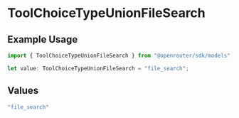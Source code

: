 # ToolChoiceTypeUnionFileSearch

## Example Usage

```typescript
import { ToolChoiceTypeUnionFileSearch } from "@openrouter/sdk/models";

let value: ToolChoiceTypeUnionFileSearch = "file_search";
```

## Values

```typescript
"file_search"
```